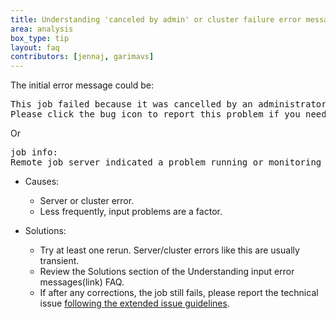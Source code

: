```yaml
---
title: Understanding 'canceled by admin' or cluster failure error messages
area: analysis
box_type: tip
layout: faq
contributors: [jennaj, garimavs]
---
```


The initial error message could be: 
<pre>
This job failed because it was cancelled by an administrator.
Please click the bug icon to report this problem if you need help.
</pre>

Or
<pre>
job info:
Remote job server indicated a problem running or monitoring this job.
</pre>

- Causes:
    - Server or cluster error.
    - Less frequently, input problems are a factor.

- Solutions:
    - Try at least one rerun. Server/cluster errors like this are usually transient. 
    - Review the Solutions section of the Understanding input error messages(link) FAQ.
    - If after any corrections, the job still fails, please report the technical issue [following the extended issue guidelines](https://training.galaxyproject.org/training-material/faqs/galaxy/analysis_reporting_issues.html).
